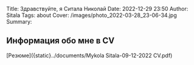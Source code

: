 Title: Здравствуйте, я Ситала Николай
Date: 2022-12-29 23:50
Author: Sitala
Tags: about
Cover: /images/photo_2022-03-28_23-06-34.jpg
Summary:

## Информация обо мне в CV

[Резюме]({static}../documents/Mykola Sitala-09-12-2022 CV.pdf)